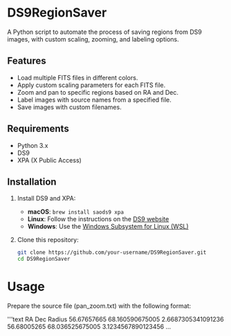# DS9RegionSaver

A Python script to automate the process of saving regions from DS9 images, with custom scaling, zooming, and labeling options.

## Features

- Load multiple FITS files in different colors.
- Apply custom scaling parameters for each FITS file.
- Zoom and pan to specific regions based on RA and Dec.
- Label images with source names from a specified file.
- Save images with custom filenames.

## Requirements

- Python 3.x
- DS9
- XPA (X Public Access)

## Installation

1. Install DS9 and XPA:
   - **macOS**: `brew install saods9 xpa`
   - **Linux**: Follow the instructions on the [DS9 website](https://sites.google.com/cfa.harvard.edu/saoimageds9)
   - **Windows**: Use the [Windows Subsystem for Linux (WSL)](https://docs.microsoft.com/en-us/windows/wsl/install)

2. Clone this repository:
   ```bash
   git clone https://github.com/your-username/DS9RegionSaver.git
   cd DS9RegionSaver


# Usage

Prepare the source file (pan_zoom.txt) with the following format:

'''text
RA Dec Radius
56.67657665 68.160590675005 2.6687305341091236
56.68005265 68.036525675005 3.1234567890123456
...
